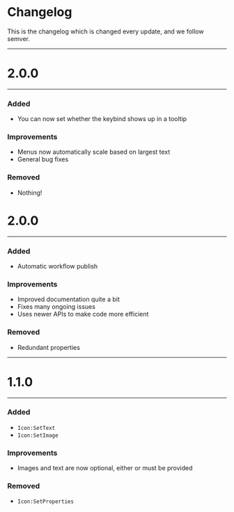 # Changelog

This is the changelog which is changed every update, and we follow semver.

---

# 2.0.0

---

### Added

* You can now set whether the keybind shows up in a tooltip

### Improvements

* Menus now automatically scale based on largest text
* General bug fixes

### Removed

* Nothing!

# 2.0.0

---

### Added

* Automatic workflow publish

### Improvements

* Improved documentation quite a bit
* Fixes many ongoing issues
* Uses newer APIs to make code more efficient

### Removed

* Redundant properties

---

# 1.1.0

---

### Added

* `Icon:SetText`
* `Icon:SetImage`

### Improvements

* Images and text are now optional, either or must be provided

### Removed

* `Icon:SetProperties`
